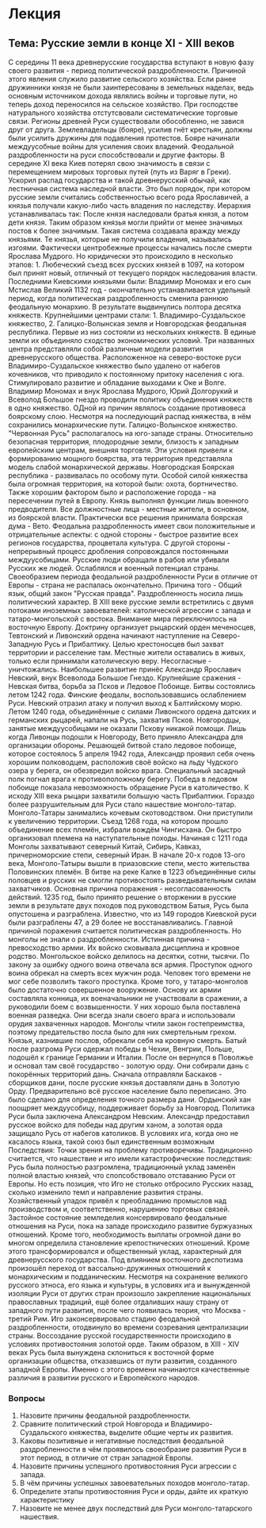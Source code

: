 # Лекция
## Тема: Русские земли в конце XI - XIII веков
С середины 11 века древнерусские государства вступают в новую фазу своего развития - период политической раздробленности. Причиной этого явления служило развитие сельского хозяйства. Если ранее дружинники князя не были заинтересованы в земельных наделах, ведь основным источником дохода являлись войны и торговые пути, но теперь доход переносился на сельское хозяйство. При господстве натурального хозяйства отстутсвовали систематические торговые связи. Регионы древней Руси существовали обособленно, не завися друг от друга. Землевладельцы (бояре), усилив гнёт крестьян, должны были усилить дружины для подавления протестов. Бояре начинали междуусобные войны для усиления своих владений.
Феодальной раздробленности на руси способствовали и другие факторы. В середине XI века Киев потерял свою значимость в связи с перемещением мировых торговых путей (путь из Варяг в Греки). Ускорил распад государства и такой древнерусский обычай, как лестничная система наследной власти. Это был порядок, при котором русские земли считались собственностью всего рода Ярославичей, а князья получали какую-либо часть владения по наследству. Иерархия устанавливалась так: После князя наследовали братья князя, а потом дети князя. Таким образом князья могли прийти от менее значимых постов к более значимым. Такая система создавала вражду между князьями. Те князья, которые не получили владения, назывались изгоями. Фактически центробежные процессы начались после смерти Ярослава Мудрого. Но юридически это происходило в несколько этапов: 1. Любеческий съезд всех русских князей в 1097, на котором был принят новый, отличный от текущего порядок наследования власти. Последними Киевскими князьями были: Владимир Мономах и его сын Мстислав Великий
1132 год - окончательно устанавливается удельный период, когда политическая раздробленность сменила раннюю феодальную монархию. В результате выдвинулись полтора десятка княжеств. Крупнейшими центрами стали: 1. Владимиро-Суздальское княжество, 2. Галицко-Волынская земля и Новгородская феодальная республика. 
Первые из низ состояли из нескольких княжеств. В единые земли их объединяло сходство экономических условий. Три названных центра представляли собой различные модели развития древнерусского общества. 
Расположенное на северо-востоке руси Владимиро-Суздальское княжество было удалено от набегов кочевников, что приводило к постоянному притоку населения с юга. Стимулировало развитие и обладание выходами к Оке и Волге. Владимир Мономах и внук Ярослава Мудрого, Юрий Долгорукий и Всеволод Большое гнездо проводили политику объединения княжеств в одно княжество. ОДной из причин являлось создание противовеса боярскому слою. Несмотря на последующий распад княжества, в нём сохранились монархические пути.
Галицко-Волынское княжество. "Червонная Русь" располагалось на юго-западе страны. Относительно безопасная территория, плодородные земли, близость к западным европейским центрам, внешняя торговля. Эти условия привели к формированию мощного боярства, эта территория представляла модель слабой монархической державы.
Новгородская Боярская республика - развивалась по особому пути. Особой силой княжества была огромная территория, на которой были: охота, бортничество. Также хорошим фактором было и расположение города - на пересечении путей в Европу. Князь выполнял функции лишь военного предводителя. Все должностные лица - местные жители, в основном, из боярской власти. Практически все решения принимала боярская дума - Вето. 
Феодальна раздробленность имеет свои положительные и отрицательные аспекты: с одной стороны - быстрое развитие всех регионов государства, процветала культура. С другой стороны - непрерывный процесс дробления сопровождался постоянными междуусобицами. Русские люди обращали в рабов или убивали Русских же людей. Ослаблялся и военный потенциал страны. Своеобразием периода феодальной раздробленности Руси в отличие от Европы - страна не распалась окончательно. Причина того - Общий язык, общий закон "Русская правда". Раздробленность носила лишь политический характер. В XIII веке русские земли встретились с двумя потоками иноземных завоевателей: католической агрессии с запада и татаро-монгольской с востока.
Внимание мира переключилось на восточную Европу. Доктрину организует рыцарский орден меченосцев, Тевтонский и Ливонский ордена начинают наступление на Северо-Западную Русь и Прибалтику. Целью крестоносцев был захват территории и расселение там. Местные жители оставались в живых, только если принимали католическую веру. Несогласные - уничтожались. Наибольшее развитие принёс Александр Ярославич Невский, внук Всеволода Большое Гнездо. Крупнейшие сражения - Невская битва, борьба за Псков и Ледовое Побоище. Битвы состоялись летом 1242 года. Финские феодалы, воспользовавшись ослаблением Руси. Невский отразил атаку и получил выход к Балтийскому морю. Летом 1240 года, объединённые с силами Ливонского ордена датских и германских рыцарей, напали на Русь, захватив Псков. Новгородцы, занятые междуусобицами не оказали Пскову никакой помощи. Лишь когда Ливонцы подошли к Новгороду, Вето приняло Александра для организации обороны. Решающей битвой стало ледовое побоище, которое состоялось 5 апреля 1942 года, Александр проявил себя очень хорошим полководцем, расположив своё войско на льду Чудского озера у берега, он обезвредил войско врага. Специальный засадный полк погнал врага к противоположному берегу. Победа в ледовом побоище показала невозможность обращение Руси в католичество. К исходу XIII века рыцари захватили большую часть Прибалтики.
Гораздо более разрушительным для Руси стало нашествие монголо-татар. Монголо-Татары занимались кочевым скотоводством. Они приступили к увеличению территории. Съезд 1268 года, на котором прошло объединение всех племён, избрали вождём Чингисхана. Он быстро организовал племена на наступательные походы. Начиная с 1211 года Монголы захватывают северный Китай, Сибирь, Кавказ, причерноморские степи, северный Иран.
В начале 20-х годов 13-ого века, Монголо-Татыры вышли в приазовские степи, место жительства Половинских племён. В битве на реке Калке в 1223 объединённые силы половцев и русских не смогли противостоять разведывательным силам захватчиков. Основная причина поражения - несогласованность действий. 1235 год, было принято решение о вторжении в русские земли в результате двух походов под руководством Батыя, Русь была опустошена и разграблена. Известно, что из 149 городов Киевской руси были разграблены 47, а 29 более не восстанавливались. Главной причиной поражения считается политическая раздробленность. Но монголы не знали о раздробленности. Истинная причина - превосходство армии. Их войско сковывала дисциплина и кровное родство. Монгольское войско делилось на десятки, сотни, тысячи. По закону за ошибку одного воина отвечала вся армия. Проступок одного воина обрекал на смерть всех мужчин рода. Человек того времени не мог себе позволить такого проступка. Кроме того, у татаро-монголов было достаточно совершенное вооружение. Основу их армии составляла конница, их военачальники не участвовали в сражении, а руководили боем с возвышенности. У них хорошо была поставлена военная разведка. Они всегда знали своего врага и использовали орудия захваченных народов. Монголы чтили закон гостепреимства, поэтому предательство посла было для них смертельным грехом. Князья, казнившие послов, обрекали себя на кровную смерть. Батый после разгрома Руси одержал победы в Чехии, Венгрии, Польше, подошёл к границе Германии и Италии. После он вернулся в Поволжье и основал там своё государство - золотую орду. Они собирали дань с покорённых территорий дань. Сначала отправляли Баскаков - сборщиков дани, после русские князья доставляли дань в Золотую Орду. Предварительно всё русское население было переписано. Это было сделано для определения точного размера дани. Ордынский хан поощряет междуусобицу, поддерживает борьбу за Новгород. Политика Руси была заключена Александром Невским. Александр предоставил русское войско для победы над другим ханом, а золотая орда защищало Русь от набегов католиков. В условиях ига, когда оно не касалось языка, такой союз был единственным возможным
Последствия: Точки зрения на проблему противоречивы. Традиционно считается, что нашествие и иго имели катастрофические последствия: Русь была полностью разгромлена, традиционный уклад заменён полной властью князей, что спопсобствовало отставанию Руси от Европы. Но есть позиция, что Иго не столько отбросило Русских назад, сколько изменило темп и направление развития страны. Хозяйственный упадок привёл к преобладанию промыслов над производством и, соответственно, нарушению торговых связей. Застойное состояние земледелия консервировало феодальные отношения на Руси, пока на западе происходило развитие буржуазных отношений.
Кроме того, необходимость выплаты огромной дани во многом определила становление крепостнических отношений. Кроме этого трансформировался и общественный уклад, характерный для древнерусского государства. Под влиянием восточного деспотизма произошёл переход от вассально-дружинных отношений к монархическим и подданическим. Несмотря на сохранение великого русского этноса, его языка и культуры, в условиях ига и вынужденной изоляции Руси от других стран произошло закрепление национальных православных традиций, ещё более отдаливших нашу страну от западного пути развития, после чего появилась теория, что Москва - третий Рим. Иго законсервировало стадию феодальной раздробленности, отодвинуло во времени созревания централизации страны. Воссоздание русской государственности происходило в условиях противостояния золотой орде.
Таким образом, в XIII - XIV веках Русь была вынуждена склониться к восточной форме организации общества, отказавшись от пути развития, созданного западной Европы. Именно с этого времени начинаются качественные различия в развитии русского и Европейского народов.

### Вопросы
1. Назовите причины феодальной раздробленности.
2. Сравните политический строй Новгорода и Владимиро-Суздальского княжества, выделите общие черты их развития.
3. Каковы позитивные и негативные последствия феодальной раздробленности в чём проявилось своеобразие развития Руси в этот период, в отличие от стран западной Европы.
4. Назовите причины успешного противостояния Руси агрессии с запада.
5. В чём причины успешных завоевательных походов монголо-татар.
6. Определите этапы противостояния Руси и орды, дайте их краткую характеристику
7. Назовите не менее двух последствий для Руси монголо-татарского нашествия.
